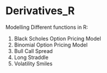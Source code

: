 # Derivatives_R

Modelling Different functions in R:

1. Black Scholes Option Pricing Model 
2. Binomial Option Pricing Model 
3. Bull Call Spread 
4. Long Straddle 
5. Volatility Smiles
